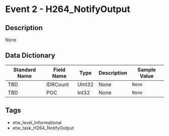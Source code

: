 # Event 2 - H264_NotifyOutput

## Description
None

## Data Dictionary
|Standard Name|Field Name|Type|Description|Sample Value|
|---|---|---|---|---|
|TBD|IDRCount|UInt32|None|`None`|
|TBD|POC|Int32|None|`None`|

## Tags
* etw_level_Informational
* etw_task_H264_NotifyOutput